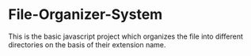 # File-Organizer-System
This is the basic javascript project which organizes the file  into different directories on the basis of their extension name.
